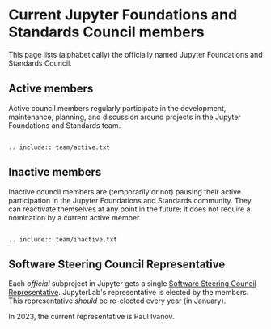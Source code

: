# Current Jupyter Foundations and Standards Council members

This page lists (alphabetically) the officially named Jupyter Foundations and Standards
Council.

## Active members

Active council members regularly participate in the development, maintenance,
planning, and discussion around projects in the Jupyter Foundations and Standards team.

```{eval-rst}

.. include:: team/active.txt

```

## Inactive members

Inactive council members are (temporarily or not) pausing their active
participation in the Jupyter Foundations and Standards community. They can reactivate
themselves at any point in the future; it does not require a nomination by a
current active member.

```{eval-rst}

.. include:: team/inactive.txt

```
## Software Steering Council Representative

Each *official* subproject in Jupyter gets a single [Software Steering Council
Representative](https://jupyter.org/governance/software_steering_council.html#software-steering-council).
JupyterLab's representative is elected by the members. This representative
*should* be re-elected every year (in January).

In 2023, the current representative is Paul Ivanov.
